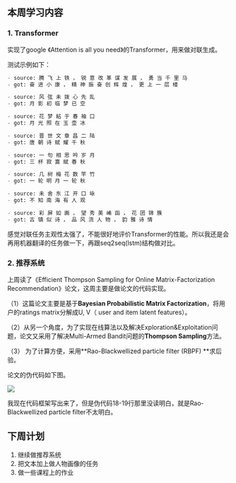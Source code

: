 ## 本周学习内容

### 1. Transformer

实现了google 《Attention is all you need》的Transformer，用来做对联生成。

测试示例如下：

```python
- source: 腾 飞 上 铁 ， 锐 意 改 革 谋 发 展 ， 勇 当 千 里 马 
- got: 奋 进 小 康 ， 精 神 振 奋 创 辉 煌 ， 更 上 一 层 楼

- source: 风 弦 未 拨 心 先 乱 
- got: 月 影 初 临 梦 已 空

- source: 花 梦 粘 于 春 袖 口 
- got: 月 光 照 在 玉 壶 冰

- source: 晋 世 文 章 昌 二 陆 
- got: 唐 朝 诗 赋 耀 千 秋

- source: 一 句 相 思 吟 岁 月 
- got: 三 杯 寂 寞 赋 春 秋

- source: 几 树 梅 花 数 竿 竹 
- got: 一 轮 明 月 一 轮 秋

- source: 未 舍 东 江 开 口 咏 
- got: 不 知 南 海 有 人 观

- source: 彩 屏 如 画 ， 望 秀 美 崤 函 ， 花 团 锦 簇 
- got: 古 镇 似 诗 ， 品 风 流 人 物 ， 韵 雅 诗 情
```

感觉对联任务主观性太强了，不能很好地评价Transformer的性能。所以我还是会再用机器翻译的任务做一下，再跟seq2seq(lstm)结构做对比。

### 2. 推荐系统

上周读了《Efficient Thompson Sampling for Online Matrix-Factorization Recommendation》论文，这周主要是做论文的代码实现。

（1）这篇论文主要是基于**Bayesian Probabilistic Matrix Factorization**，将用户的ratings matrix分解成U, V（ user and item latent features）。

（2）从另一个角度，为了实现在线算法以及解决Exploration&Exploitation问题，论文又采用了解决Multi-Armed Bandit问题的**Thompson Sampling**方法。

（3） 为了计算方便，采用**Rao-Blackwellized particle filter (RBPF) **求后验。

论文的伪代码如下图。

![](https://ws2.sinaimg.cn/large/006tNbRwly1fxnvvpi52lj30zn0u0tet.jpg)

我现在代码框架写出来了，但是伪代码18-19行那里没读明白，就是Rao-Blackwellized particle filter不太明白。



## 下周计划

1. 继续做推荐系统
2. 把文本加上做人物画像的任务
3. 做一些课程上的作业